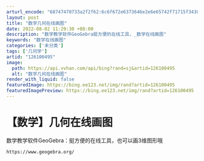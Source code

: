 ```yaml
---
arturl_encode: "68747470733a2f2f62:6c6f672e6373646e2e6e65742f71715f34383136393031322f:61727469636c652f64657461696c732f313236313030343935"
layout: post
title: "数学几何在线画图"
date: 2022-08-02 11:29:30 +08:00
description: "数学教学软件GeoGebra挺方便的在线工具，_数学在线画图"
keywords: "数学在线画图"
categories: ['未分类']
tags: ['几何学']
artid: "126100495"
image:
  path: https://api.vvhan.com/api/bing?rand=sj&artid=126100495
  alt: "数学几何在线画图"
render_with_liquid: false
featuredImage: https://bing.ee123.net/img/rand?artid=126100495
featuredImagePreview: https://bing.ee123.net/img/rand?artid=126100495
---
```


# 【数学】几何在线画图

数学教学软件GeoGebra：挺方便的在线工具，也可以画3维图形哦

```
https://www.geogebra.org/

```